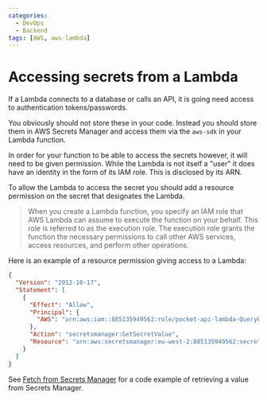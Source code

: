 ```yaml
---
categories:
  - DevOps
  - Backend
tags: [AWS, aws-lambda]
---
```


# Accessing secrets from a Lambda

If a Lambda connects to a database or calls an API, it is going need access to
authentication tokens/passwords.

You obviously should not store these in your code. Instead you should store them
in AWS Secrets Manager and access them via the `aws-sdk` in your Lambda
function.

In order for your function to be able to access the secrets however, it will
need to be given permission. While the Lambda is not itself a "user" it does
have an identity in the form of its IAM role. This is disclosed by its ARN.

To allow the Lambda to access the secret you should add a resource permission on
the secret that designates the Lambda.

> When you create a Lambda function, you specify an IAM role that AWS Lambda can
> assume to execute the function on your behalf. This role is referred to as the
> execution role. The execution role grants the function the necessary
> permissions to call other AWS services, access resources, and perform other
> operations.

Here is an example of a resource permission giving access to a Lambda:

```json
{
  "Version": "2012-10-17",
  "Statement": [
    {
      "Effect": "Allow",
      "Principal": {
        "AWS": "arn:aws:iam::885135949562:role/pocket-api-lambda-QueryPocketFunctionRole-GY5ZN3RW31KE"
      },
      "Action": "secretsmanager:GetSecretValue",
      "Resource": "arn:aws:secretsmanager:eu-west-2:885135949562:secret:pocket-api-credentials-wEvQMI"
    }
  ]
}
```

See
[Fetch from Secrets Manager](Fetch_from_Secrets_Manager.md)
for a code example of retrieving a value from Secrets Manager.
